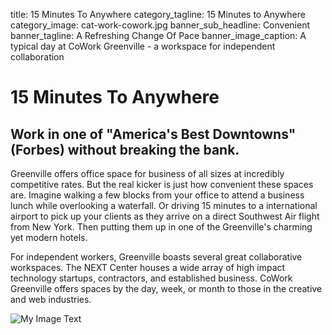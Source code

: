 title: 15 Minutes To Anywhere
category_tagline: 15 Minutes to Anywhere
category_image: cat-work-cowork.jpg
banner_sub_headline: Convenient
banner_tagline: A Refreshing Change Of Pace
banner_image_caption: A typical day at CoWork Greenville - a workspace for independent collaboration

# 15 Minutes To Anywhere

## Work in one of "America's Best Downtowns" (Forbes) without breaking the bank.

Greenville offers office space for business of all sizes at incredibly competitive rates.  But the real kicker is just how convenient these spaces are.  Imagine walking a few blocks from your office to attend a business lunch while overlooking a waterfall. Or driving 15 minutes to a international airport to pick up your clients as they arrive on a direct Southwest Air flight from New York. Then putting them up in one of the Greenville's charming yet modern hotels.  

For independent workers, Greenville boasts several great collaborative workspaces. The NEXT Center houses a wide array of high impact technology startups, contractors, and established business. CoWork Greenville offers spaces by the day, week, or month to those in the creative and web industries.

![My Image Text](/images/article-images/RiverWalk.jpg "Downtown Greenville")